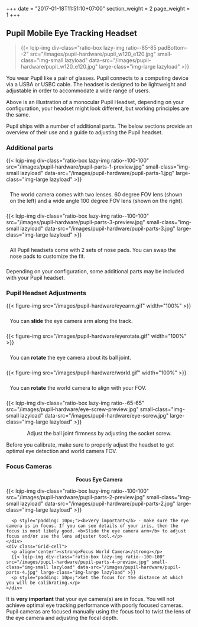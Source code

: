 +++
date = "2017-01-18T11:51:10+07:00"
section_weight = 2
page_weight = 1
+++

## Pupil Mobile Eye Tracking Headset

> {{< lqip-img div-class="ratio-box lazy-img ratio--85-85 padBottom--2" src="/images/pupil-hardware/pupil_w120_e120.jpg" small-class="img-small lazyload" data-src="/images/pupil-hardware/pupil_w120_e120.jpg" large-class="img-large lazyload" >}}

You wear Pupil like a pair of glasses. Pupil connects to a computing device via a USBA or USBC cable. The headset is designed to be lightweight and adjustable in order to accommodate a wide range of users. 

Above is an illustration of a monocular Pupil Headset, depending on your configuration, your headset might look different, but working principles are the same.

Pupil ships with a number of additional parts. The below sections provide an overview of their use and a guide to adjusting the Pupil headset. 

### Additional parts

<div class="content-container">
  <div class="Grid Grid--1of2 u-textCenter">
    <div class="Grid-cell">
      {{< lqip-img div-class="ratio-box lazy-img ratio--100-100" src="/images/pupil-hardware/pupil-parts-1-preview.jpg" small-class="img-small lazyload" data-src="/images/pupil-hardware/pupil-parts-1.jpg" large-class="img-large lazyload" >}}
      <p style="padding: 10px;">The world camera comes with two lenses. 60 degree FOV lens (shown on the left) and a wide angle 100 degree FOV lens (shown on the right).</p>
    </div>
    <div class="Grid-cell">
      {{< lqip-img div-class="ratio-box lazy-img ratio--100-100" src="/images/pupil-hardware/pupil-parts-3-preview.jpg" small-class="img-small lazyload" data-src="/images/pupil-hardware/pupil-parts-3.jpg" large-class="img-large lazyload" >}}
      <p style="padding: 10px;">All Pupil headsets come with 2 sets of nose pads. You can swap the nose pads to customize the fit.</p>
    </div>
  </div>
</div>

<aside class="notice">
Depending on your configuration, some additional parts may be included with your Pupil headset.
</aside>

### Pupil Headset Adjustments

<div class="content-container">
  <div class="Grid Grid--1of3 u-textCenter">
    <div class="Grid-cell">
      {{< figure-img src="/images/pupil-hardware/eyearm.gif" width="100%" >}}
      <p style="padding: 10px;">You can <b>slide</b> the eye camera arm along the track.</p>
    </div>
    <div class="Grid-cell">
     {{< figure-img src="/images/pupil-hardware/eyerotate.gif" width="100%" >}}
      <p style="padding: 10px;">You can <b>rotate</b> the eye camera about its ball joint.</p>
    </div>
    <div class="Grid-cell">
      {{< figure-img src="/images/pupil-hardware/world.gif" width="100%" >}}
      <p style="padding: 10px;">You can <b>rotate</b> the world camera to align with your FOV.</p>
    </div>
  </div>
</div>

{{< lqip-img div-class="ratio-box lazy-img ratio--65-65" src="/images/pupil-hardware/eye-screw-preview.jpg" small-class="img-small lazyload" data-src="/images/pupil-hardware/eye-screw.jpg" large-class="img-large lazyload" >}}

<p style="text-align: center;">Adjust the ball joint firmness by adjusting the socket screw.</p>

<aside class="notice">
  Before you calibrate, make sure to properly adjust the headset to get optimal eye detection and world camera FOV.
</aside>

### Focus Cameras

<div class="content-container">
  <div class="Grid Grid--1of2 u-textCenter">
    <div class="Grid-cell">
      <p align='center'><strong>Focus Eye Camera</strong></p>
      {{< lqip-img div-class="ratio-box lazy-img ratio--100-100" src="/images/pupil-hardware/pupil-parts-2-preview.jpg" small-class="img-small lazyload" data-src="/images/pupil-hardware/pupil-parts-2.jpg" large-class="img-large lazyload" >}}

      <p style="padding: 10px;"><b>Very important</b> - make sure the eye camera is in focus. If you can see details of your iris, then the focus is most likely good. <b>Slide the eye camera arm</b> to adjust focus and/or use the lens adjuster tool.</p>
    </div>
    <div class="Grid-cell">
      <p align='center'><strong>Focus World Camera</strong></p>
      {{< lqip-img div-class="ratio-box lazy-img ratio--100-100" src="/images/pupil-hardware/pupil-parts-4-preview.jpg" small-class="img-small lazyload" data-src="/images/pupil-hardware/pupil-parts-4.jpg" large-class="img-large lazyload" >}}
      <p style="padding: 10px;">Set the focus for the distance at which you will be calibrating.</p>
    </div>
  </div>
</div>

<aside class="notice">
  It is <strong>very important</strong> that your eye camera(s) are in focus. You will not achieve optimal eye tracking performance with poorly focused cameras. Pupil cameras are focused manually using the focus tool to twist the lens of the eye camera and adjusting the focal depth.
</aside>


